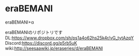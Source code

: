 # eraBEMANI
eraBEMANI+α

eraBEMANIのリポジトリです
DL:https://www.dropbox.com/sh/ps1a4o62hs25k4r/vG_tytAzqY
Discord:https://discord.gg/p5rb5uK
wiki:http://seesaawiki.jp/eraseries/d/eraBEMANI
